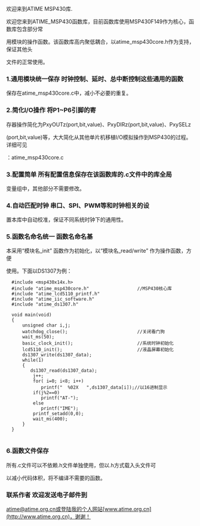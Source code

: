 欢迎来到ATIME MSP430库.

欢迎您来到ATIME_MSP430函数库，目前函数库使用MSP430F149作为核心，函数库包含部分常

用模块的操作函数。该函数库高内聚低耦合，以atime_msp430core.h作为支持，保证其他头

文件的正常使用。 

### 1.通用模块统一保存 时钟控制、延时、总中断控制这些通用的函数

保存在atime_msp430core.c中，减小不必要的重复。 

### 2.简化I/O操作 将P1~P6引脚的寄

存器操作简化为PxyOUTz(port,bit,value)、PxyDIRz(port,bit,value)、PxySELz

(port,bit,value)等，大大简化从其他单片机移植I/O模拟操作到MSP430的过程。详细可见

：atime_msp430core.c 

### 3.配置简单 所有配置信息保存在该函数库的.c文件中的库全局

变量组中，其他部分不需要修改。 

### 4.自动匹配时钟 串口、SPI、PWM等和时钟相关的设

置本库中自动校准，保证不同系统时钟下的通用性。 

### 5.函数名命名统一 函数名命名基

本采用“模块名_init” 函数作为初始化，以“模块名_read/write” 作为操作函数，方便

使用。下面以DS1307为例：

```
  #include <msp430x14x.h>
  #include "atime_msp430core.h"                  //MSP430核心库
  #include "atime_lcd5110_printf.h"
  #include "atime_iic_software.h"
  #include "atime_ds1307.h"
  
  void main(void)
  {
	  unsigned char i,j;
      watchdog_close();                          //关闭看门狗
      wait_ms(50);
      basic_clock_init();                        //系统时钟初始化
      lcd5110_init();                            //液晶屏幕初始化
      ds1307_write(ds1307_data);
      while(1)
      {
         ds1307_read(ds1307_data);
          j++;
          for( i=0; i<8; i++)
             printf("  %02X   ",ds1307_data[i]);//以16进制显示
          if(j%2==0)
             printf("AT-");
          else
             printf("IME");
          printf_setadd(0,0);
          wait_ms(400);
      } 
  }
  
```


### 6.函数文件保存 

所有.c文件可以不依赖.h文件单独使用，但以.h方式载入头文件可

以减小代码体积，将不编译不需要的函数。 


### 联系作者 欢迎发送电子邮件到

atime@atime.org.cn或登陆我的个人网站[www.atime.org.cn](http://www.atime.org.cn)，谢谢！
